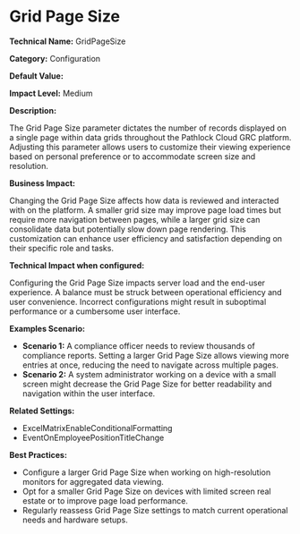 # Grid Page Size

**Technical Name:** GridPageSize

**Category:** Configuration

**Default Value:**

**Impact Level:** Medium

**Description:** 

The Grid Page Size parameter dictates the number of records displayed on a single page within data grids throughout the Pathlock Cloud GRC platform. Adjusting this parameter allows users to customize their viewing experience based on personal preference or to accommodate screen size and resolution.

**Business Impact:**

Changing the Grid Page Size affects how data is reviewed and interacted with on the platform. A smaller grid size may improve page load times but require more navigation between pages, while a larger grid size can consolidate data but potentially slow down page rendering. This customization can enhance user efficiency and satisfaction depending on their specific role and tasks.

**Technical Impact when configured:**

Configuring the Grid Page Size impacts server load and the end-user experience. A balance must be struck between operational efficiency and user convenience. Incorrect configurations might result in suboptimal performance or a cumbersome user interface.

**Examples Scenario:**

- **Scenario 1:** A compliance officer needs to review thousands of compliance reports. Setting a larger Grid Page Size allows viewing more entries at once, reducing the need to navigate across multiple pages.
- **Scenario 2:** A system administrator working on a device with a small screen might decrease the Grid Page Size for better readability and navigation within the user interface.

**Related Settings:** 

- ExcelMatrixEnableConditionalFormatting
- EventOnEmployeePositionTitleChange

**Best Practices:** 

- Configure a larger Grid Page Size when working on high-resolution monitors for aggregated data viewing.
- Opt for a smaller Grid Page Size on devices with limited screen real estate or to improve page load performance.
- Regularly reassess Grid Page Size settings to match current operational needs and hardware setups.

